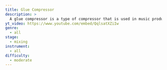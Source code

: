 ```yaml
---
title: Glue Compressor
description: >
  A glue compressor is a type of compressor that is used in music production and mixing to "glue" together various elements in a mix. This compressor is designed to add a cohesive and cohesive sound to a mix by applying a moderate amount of compression to multiple tracks at once. It is typically used on the master bus, or subgroups to create a cohesive and punchy sound.
yt_video: https://www.youtube.com/embed/QqlsatXZiIw
genre:
  - all
stage:
  - mixing
instrument:
  - all
difficulty:
  - moderate
---
```

